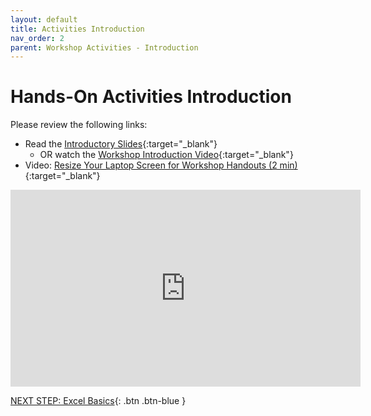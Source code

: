```yaml
---
layout: default
title: Activities Introduction
nav_order: 2
parent: Workshop Activities - Introduction
---
```

# Hands-On Activities Introduction

Please review the following links:
- Read the [Introductory Slides](https://docs.google.com/presentation/d/1hjgyXWqlEb3NijemjMQwqBDszmIAMjI3TJn58lE0Mm8/edit#slide=id.g7d261d3503_1_0){:target="_blank"} 
   - OR watch the [Workshop Introduction Video](https://www.youtube.com/watch?v=0LHKWZ18UEc){:target="_blank"}
- Video: [Resize Your Laptop Screen for Workshop Handouts (2 min)](https://www.youtube.com/watch?v=Igk5hZUfzN0){:target="_blank"}

<iframe width="560" height="315" src="https://www.youtube.com/watch?v=0LHKWZ18UEc" title="Data Analysis with Excel - UVic Libraries DSC" frameborder="0" allow="accelerometer; autoplay; clipboard-write; encrypted-media; gyroscope; picture-in-picture; web-share" allowfullscreen></iframe>

[NEXT STEP: Excel Basics](basics-data-cleaning.html){: .btn .btn-blue }
